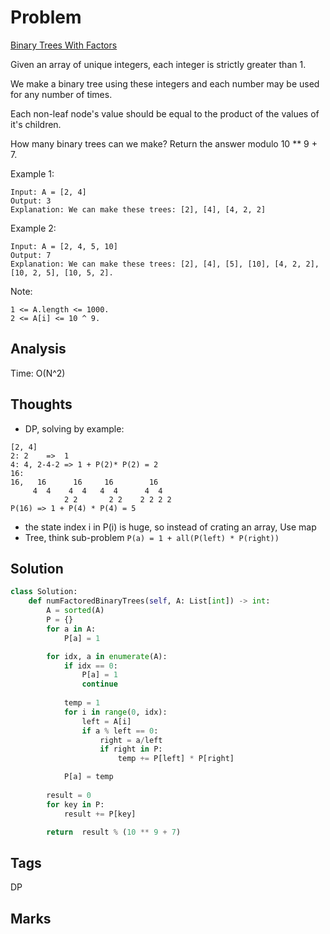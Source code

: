 # Problem
[Binary Trees With Factors](https://leetcode.com/problems/binary-trees-with-factors)

Given an array of unique integers, each integer is strictly greater than 1.

We make a binary tree using these integers and each number may be used for any number of times.

Each non-leaf node's value should be equal to the product of the values of it's children.

How many binary trees can we make?  Return the answer modulo 10 ** 9 + 7.

Example 1:
```
Input: A = [2, 4]
Output: 3
Explanation: We can make these trees: [2], [4], [4, 2, 2]
```
Example 2:
```
Input: A = [2, 4, 5, 10]
Output: 7
Explanation: We can make these trees: [2], [4], [5], [10], [4, 2, 2], [10, 2, 5], [10, 5, 2].
 ```

Note:
```
1 <= A.length <= 1000.
2 <= A[i] <= 10 ^ 9.
```
## Analysis
Time: O(N^2)

## Thoughts
- DP, solving by example:
```
[2, 4] 
2: 2    =>  1
4: 4, 2-4-2 => 1 + P(2)* P(2) = 2
16:
16,   16      16     16        16
     4  4    4  4   4  4      4  4
            2 2       2 2    2 2 2 2
P(16) => 1 + P(4) * P(4) = 5            
```
- the state index i in P(i) is huge, so instead of crating an array,
  Use map 
- Tree, think sub-problem `P(a) = 1 + all(P(left) * P(right))`

## Solution
```python
class Solution:
    def numFactoredBinaryTrees(self, A: List[int]) -> int:
        A = sorted(A)
        P = {}
        for a in A:
            P[a] = 1

        for idx, a in enumerate(A):
            if idx == 0:
                P[a] = 1
                continue
            
            temp = 1
            for i in range(0, idx):
                left = A[i]
                if a % left == 0:
                    right = a/left
                    if right in P:
                        temp += P[left] * P[right] 

            P[a] = temp 
        
        result = 0
        for key in P:
            result += P[key]

        return  result % (10 ** 9 + 7)
```

## Tags
DP


## Marks

[comment]: <timestamp:2019-07-13>
